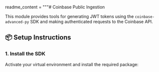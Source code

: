 readme_content = """# Coinbase Public Ingestion

This module provides tools for generating JWT tokens using the `coinbase-advanced-py` SDK and making authenticated requests to the Coinbase API.

## 📦 Setup Instructions

### 1. Install the SDK

Activate your virtual environment and install the required package:


